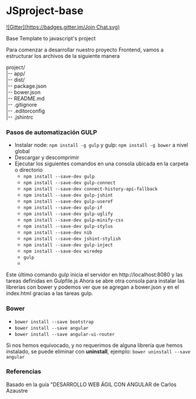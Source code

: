 JSproject-base
==============
[![Gitter](https://badges.gitter.im/Join Chat.svg)](https://gitter.im/calvimor/JSproject-base?utm_source=badge&utm_medium=badge&utm_campaign=pr-badge&utm_content=badge)

Base Template to javascript's project

Para comenzar a desarrollar nuestro proyecto Frontend, vamos a
estructurar los archivos de la siguiente manera

project/<br>
|-- app/<br>
|-- dist/<br>
|-- package.json<br>
|-- bower.json<br>
|-- README.md<br>
|-- .gitignore<br>
|-- .editorconfig<br>
|-- .jshintrc
  

<h3>Pasos de automatización GULP</h3>
<ul>
  <li>Instalar node: <code>npm install -g gulp</code> y gulp: <code>npm install -g bower</code> a nivel global</li>
  <li>Descargar y descomprimir</li>
  <li>Ejecutar los siguientes comandos en una consola ubicada en la carpeta o directorio
    <ul>
      <li><code>npm install --save-dev gulp</code></li>
      <li><code>npm install --save-dev gulp-connect</code></li>
      <li><code>npm install --save-dev connect-history-api-fallback</code></li>
      <li><code>npm install --save-dev gulp-jshint</code></li>
      <li><code>npm install --save-dev gulp-useref</code></li>
      <li><code>npm install --save-dev gulp-if</code></li>
      <li><code>npm install --save-dev gulp-uglify</code></li>
      <li><code>npm install --save-dev gulp-minify-css</code></li>
      <li><code>npm install --save-dev gulp-stylus</code></li>
      <li><code>npm install --save-dev nib</code></li>
      <li><code>npm install --save-dev jshint-stylish</code></li>
      <li><code>npm install --save-dev gulp-inject</code></li>
      <li><code>npm install --save-dev wiredep</code></li>
      <li><code>gulp</code></li>
      <li>
    </ul>
  </li>
</ul>
<p>
Este último comando gulp inicia el servidor en http://localhost:8080 y las tareas definidas en Gulpfile.js
Ahora se abre otra consola para instalar las librerías con bower y podemos ver que se agregan a bower.json y en el index.html gracias a las tareas gulp.
</p>
<h3>Bower</h3>
<ul>
  <li><code>bower install --save bootstrap</code></li>
  <li><code>bower install --save angular</code></li>
  <li><code>bower install --save angular-ui-router</code></li>
</ul>

<p>Si nos hemos equivocado, y no requerimos de alguna librería que hemos instalado, se puede eliminar con
<strong>uninstall</strong>, ejemplo:
<code>bower uninstall --save angular</code></p>
<h3>Referencias</h3>
Basado en la guía "DESARROLLO WEB ÁGIL CON ANGULAR de Carlos Azaustre
